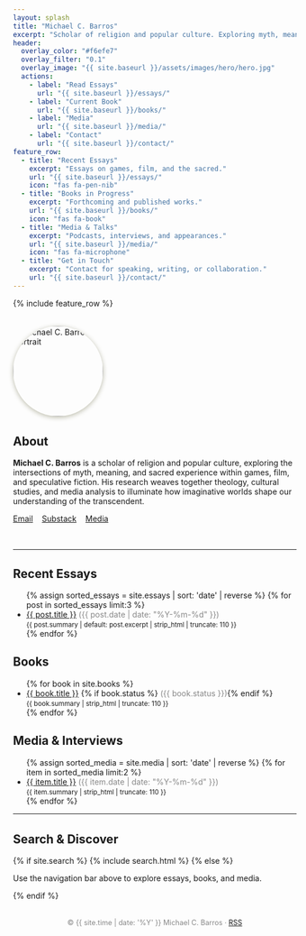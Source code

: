 ```yaml
---
layout: splash
title: "Michael C. Barros"
excerpt: "Scholar of religion and popular culture. Exploring myth, meaning, and the sacred in games, film, and fiction."
header:
  overlay_color: "#f6efe7"
  overlay_filter: "0.1"
  overlay_image: "{{ site.baseurl }}/assets/images/hero/hero.jpg"
  actions:
    - label: "Read Essays"
      url: "{{ site.baseurl }}/essays/"
    - label: "Current Book"
      url: "{{ site.baseurl }}/books/"
    - label: "Media"
      url: "{{ site.baseurl }}/media/"
    - label: "Contact"
      url: "{{ site.baseurl }}/contact/"
feature_row:
  - title: "Recent Essays"
    excerpt: "Essays on games, film, and the sacred."
    url: "{{ site.baseurl }}/essays/"
    icon: "fas fa-pen-nib"
  - title: "Books in Progress"
    excerpt: "Forthcoming and published works."
    url: "{{ site.baseurl }}/books/"
    icon: "fas fa-book"
  - title: "Media & Talks"
    excerpt: "Podcasts, interviews, and appearances."
    url: "{{ site.baseurl }}/media/"
    icon: "fas fa-microphone"
  - title: "Get in Touch"
    excerpt: "Contact for speaking, writing, or collaboration."
    url: "{{ site.baseurl }}/contact/"
---
```


{% include feature_row %}

<section style="margin:2rem 0">
  <div style="display:flex;align-items:center;gap:2rem;flex-wrap:wrap;">
    <img src="{{ site.baseurl }}/assets/images/hero/portrait.jpg" alt="Michael C. Barros portrait" width="160" height="160" style="border-radius:50%;box-shadow:0 2px 8px #bba"/>
    <div>
      <h2 style="margin-top:0;">About</h2>
      <p>
        <b>Michael C. Barros</b> is a scholar of religion and popular culture, exploring the intersections of myth, meaning, and sacred experience within games, film, and speculative fiction. His research weaves together theology, cultural studies, and media analysis to illuminate how imaginative worlds shape our understanding of the transcendent.
      </p>
      <ul class="social-icons" style="list-style:none;display:flex;gap:1rem;padding:0;">
        <li><a href="mailto:you@example.com" title="Email"><i class="fas fa-envelope"></i> Email</a></li>
        <li><a href="https://substack.com/@michaelcbarros" title="Substack"><i class="fas fa-envelope-open-text"></i> Substack</a></li>
        <li><a href="{{ site.baseurl }}/media/" title="Media"><i class="fas fa-microphone"></i> Media</a></li>
      </ul>
    </div>
  </div>
</section>

<hr>

<section>
  <h2>Recent Essays</h2>
  <ul>
    {% assign sorted_essays = site.essays | sort: 'date' | reverse %}
    {% for post in sorted_essays limit:3 %}
      <li>
        <a href="{{ post.url | relative_url }}">{{ post.title }}</a>
        <span style="color:#888;">({{ post.date | date: "%Y-%m-%d" }})</span>
        <br>
        <small>{{ post.summary | default: post.excerpt | strip_html | truncate: 110 }}</small>
      </li>
    {% endfor %}
  </ul>
</section>

<section>
  <h2>Books</h2>
  <ul>
    {% for book in site.books %}
      <li>
        <a href="{{ book.url | relative_url }}">{{ book.title }}</a>
        {% if book.status %} <span style="color:#888;">({{ book.status }})</span>{% endif %}
        <br>
        <small>{{ book.summary | strip_html | truncate: 110 }}</small>
      </li>
    {% endfor %}
  </ul>
</section>

<section>
  <h2>Media & Interviews</h2>
  <ul>
    {% assign sorted_media = site.media | sort: 'date' | reverse %}
    {% for item in sorted_media limit:2 %}
      <li>
        <a href="{{ item.external_url | default:item.url | relative_url }}">{{ item.title }}</a>
        <span style="color:#888;">({{ item.date | date: "%Y-%m-%d" }})</span>
        <br>
        <small>{{ item.summary | strip_html | truncate: 110 }}</small>
      </li>
    {% endfor %}
  </ul>
</section>

<hr>

<section style="margin:2rem 0">
  <h2>Search & Discover</h2>
  {% if site.search %}
    {% include search.html %}
  {% else %}
    <p>Use the navigation bar above to explore essays, books, and media.</p>
  {% endif %}
</section>

<footer style="margin-top:2rem;text-align:center;font-size:0.9em;color:#888;">
  &copy; {{ site.time | date: '%Y' }} Michael C. Barros &middot; <a href="{{ site.baseurl }}/feed.xml">RSS</a>
</footer>
